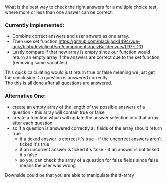 What is the best way to check the right answers for a multiple choice test, where more or less than one answer can be correct.  


### Currently implemented:  
- Combine correct answers and user anwers as one array.   
- Then use set function https://github.com/blackjack4494/vue-quiz/blob/dev/client/src/components/quizBuilder.vue#L97-L101
- Lastly compare if that new array is empty since our function would return an empty array if the answers are correct due to the set function (removing same variables)  

This quick calculating would just return true or false meaning we just get the conclusion if a question is answered correctly.  
Tho this is all done after all questions are answered.

### Alternative One:
- create an empty array of the length of the possible answers of a question - this array will contain true or false
- create a function which will update the answer selection into that array after each question
- so if a question is answered correctly all fields of the array should return true
  - if a ticked answer is correct it's true - if the uncorrect answers aren't ticked it's true 
  - if an uncorrect answer is ticked it's false - if an answer is not ticked it's false
  - so you can check the array of a question for false fields since false means the user was wrong

Downside could be that you are able to manipulate the tf-array
